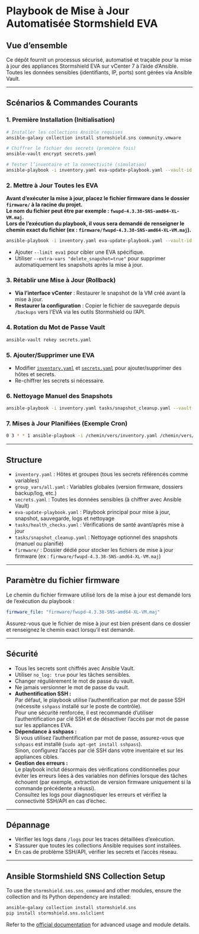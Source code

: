 # Playbook de Mise à Jour Automatisée Stormshield EVA

## Vue d’ensemble

Ce dépôt fournit un processus sécurisé, automatisé et traçable pour la mise à jour des appliances Stormshield EVA sur vCenter 7 à l’aide d’Ansible. 
Toutes les données sensibles (identifiants, IP, ports) sont gérées via Ansible Vault.

---

## Scénarios & Commandes Courants

### 1. Première Installation (Initialisation)

```bash
# Installer les collections Ansible requises
ansible-galaxy collection install stormshield.sns community.vmware

# Chiffrer le fichier des secrets (première fois)
ansible-vault encrypt secrets.yaml

# Tester l’inventaire et la connectivité (simulation)
ansible-playbook -i inventory.yaml eva-update-playbook.yaml --vault-id @prompt --check
```

### 2. Mettre à Jour Toutes les EVA

**Avant d’exécuter la mise à jour, placez le fichier firmware dans le dossier `firmware/` à la racine du projet.  
Le nom du fichier peut être par exemple : `fwupd-4.3.38-SNS-amd64-XL-VM.maj`.  
Lors de l’exécution du playbook, il vous sera demandé de renseigner le chemin exact du fichier (ex : `firmware/fwupd-4.3.38-SNS-amd64-XL-VM.maj`).**

```bash
ansible-playbook -i inventory.yaml eva-update-playbook.yaml --vault-id @prompt
```

- Ajouter `--limit eva1` pour cibler une EVA spécifique.
- Utiliser `--extra-vars "delete_snapshot=true"` pour supprimer automatiquement les snapshots après la mise à jour.

### 3. Rétablir une Mise à Jour (Rollback)

- **Via l’interface vCenter** : Restaurer le snapshot de la VM créé avant la mise à jour.
- **Restaurer la configuration** : Copier le fichier de sauvegarde depuis `/backups` vers l’EVA via les outils Stormshield ou l’API.

### 4. Rotation du Mot de Passe Vault

```bash
ansible-vault rekey secrets.yaml
```

### 5. Ajouter/Supprimer une EVA

- Modifier [`inventory.yaml`](inventory.yaml:1) et [`secrets.yaml`](secrets.yaml:1) pour ajouter/supprimer des hôtes et secrets.
- Re-chiffrer les secrets si nécessaire.

### 6. Nettoyage Manuel des Snapshots

```bash
ansible-playbook -i inventory.yaml tasks/snapshot_cleanup.yaml --vault-id @prompt
```

### 7. Mises à Jour Planifiées (Exemple Cron)

```bash
0 3 * * 1 ansible-playbook -i /chemin/vers/inventory.yaml /chemin/vers/eva-update-playbook.yaml --vault-id /chemin/vers/vault_pass.txt >> /var/log/eva-updates.log 2>&1
```

---

## Structure

- `inventory.yaml` : Hôtes et groupes (tous les secrets référencés comme variables)
- `group_vars/all.yaml` : Variables globales (version firmware, dossiers backup/log, etc.)
- `secrets.yaml` : Toutes les données sensibles (à chiffrer avec Ansible Vault)
- `eva-update-playbook.yaml` : Playbook principal pour mise à jour, snapshot, sauvegarde, logs et nettoyage
- `tasks/health_checks.yaml` : Vérifications de santé avant/après mise à jour
- `tasks/snapshot_cleanup.yaml` : Nettoyage optionnel des snapshots (manuel ou planifié)
- `firmware/` : Dossier dédié pour stocker les fichiers de mise à jour firmware (ex : `firmware/fwupd-4.3.38-SNS-amd64-XL-VM.maj`)

---

## Paramètre du fichier firmware

Le chemin du fichier firmware utilisé lors de la mise à jour est demandé lors de l’exécution du playbook :

```yaml
firmware_file: "firmware/fwupd-4.3.38-SNS-amd64-XL-VM.maj"
```

Assurez-vous que le fichier de mise à jour est bien présent dans ce dossier et renseignez le chemin exact lorsqu’il est demandé.

---

## Sécurité

- Tous les secrets sont chiffrés avec Ansible Vault.
- Utiliser `no_log: true` pour les tâches sensibles.
- Changer régulièrement le mot de passe du vault.
- Ne jamais versionner le mot de passe du vault.
- **Authentification SSH :**  
  Par défaut, le playbook utilise l’authentification par mot de passe SSH (nécessite `sshpass` installé sur le poste de contrôle).  
  Pour une sécurité renforcée, il est recommandé d’utiliser l’authentification par clé SSH et de désactiver l’accès par mot de passe sur les appliances EVA.
- **Dépendance à sshpass :**  
  Si vous utilisez l’authentification par mot de passe, assurez-vous que `sshpass` est installé (`sudo apt-get install sshpass`).  
  Sinon, configurez l’accès par clé SSH dans votre inventaire et sur les appliances cibles.
- **Gestion des erreurs :**  
  Le playbook inclut désormais des vérifications conditionnelles pour éviter les erreurs liées à des variables non définies lorsque des tâches échouent (par exemple, extraction de version firmware uniquement si la commande précédente a réussi).  
  Consultez les logs pour diagnostiquer les erreurs et vérifiez la connectivité SSH/API en cas d’échec.

---

## Dépannage

- Vérifier les logs dans `/logs` pour les traces détaillées d’exécution.
- S’assurer que toutes les collections Ansible requises sont installées.
- En cas de problème SSH/API, vérifier les secrets et l’accès réseau.

---

## Ansible Stormshield SNS Collection Setup

To use the `stormshield.sns.sns_command` and other modules, ensure the collection and its Python dependency are installed:

```sh
ansible-galaxy collection install stormshield.sns
pip install stormshield.sns.sslclient
```

Refer to the [official documentation](https://github.com/stormshield/ansible-sns-collection) for advanced usage and module details.
